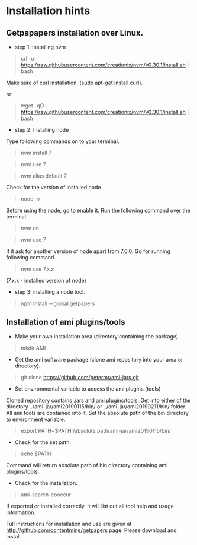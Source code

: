 # Installation hints

## Getpapapers installation over Linux.

- step 1: Installing nvm  

> crl -o- https://raw.githubusercontent.com/creationix/nvm/v0.30.1/install.sh | bash

Make sure of curl installation. (sudo apt-get install curl).

or

> wget -qO- https://raw.githubusercontent.com/creationix/nvm/v0.30.1/install.sh | bash

- step 2: Installing node

Type following commands on to your terminal.

> nvm install 7

> nvm use 7

> nvm alias default 7

Check for the version of installed node.

> node -v

Before using the node, go to enable it. Run the following command over the terminal.

> nvm on

> nvm use 7

If it ask for another version of node apart from 7.0.0. Go for running following command.

> nvm use 7.x.x 

(7.x.x - installed version of node) 

- step 3: installing a node tool.

> npm install --global getpapers

## Installation of ami plugins/tools

- Make your own installation area (directory containing the package).
   
> mkdir AMI

- Get the ami software package (clone ami repository into your area or directory).  

> git clone https://github.com/petermr/ami-jars.git

- Set environmental variable to access the ami plugins (tools)

Cloned repository contains .jars and ami plugins/tools. Get into either of the directory ../ami-jar/ami20190115/bin/ or 
../ami-jar/ami20190211/bin/ folder. All ami tools are contained into it. Set the absolute path of the bin directory to environment variable.

> export PATH=$PATH:/absolute path/ami-jar/ami20190115/bin/


- Check for the set path.

> echo $PATH

Command will return absolute path of bin directory containing ami plugins/tools.

- Check for the installation.

> ami-search-cooccur

If exported or installed correctly. It will list out all tool help and usage information.


Full instructions for installation and use are given at http://github.com/contentmine/getpapers page. Please download and install.



